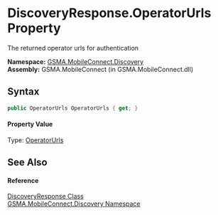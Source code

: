 DiscoveryResponse.OperatorUrls Property
=======================================
The returned operator urls for authentication

**Namespace:** [GSMA.MobileConnect.Discovery][1]  
**Assembly:** GSMA.MobileConnect (in GSMA.MobileConnect.dll)

Syntax
------

```csharp
public OperatorUrls OperatorUrls { get; }
```

#### Property Value
Type: [OperatorUrls][2]

See Also
--------

#### Reference
[DiscoveryResponse Class][3]  
[GSMA.MobileConnect.Discovery Namespace][1]  

[1]: ../README.md
[2]: ../OperatorUrls/README.md
[3]: README.md
[4]: ../../_icons/Help.png